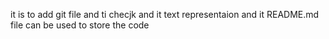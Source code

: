 it is to add git file and ti checjk and it text representaion  and it  README.md  file can be used to store the code 
